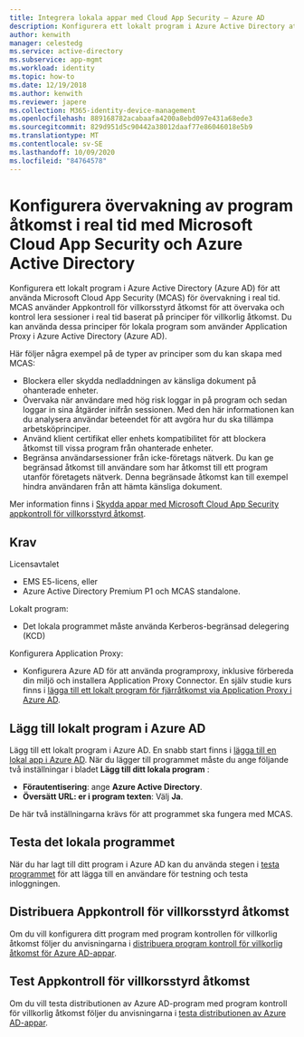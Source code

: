 ```yaml
---
title: Integrera lokala appar med Cloud App Security – Azure AD
description: Konfigurera ett lokalt program i Azure Active Directory att fungera med Microsoft Cloud App Security (MCAS). Använd MCAS-Appkontroll för villkorsstyrd åtkomst för att övervaka och kontrol lera sessioner i real tid baserat på principer för villkorlig åtkomst. Du kan använda dessa principer för lokala program som använder Application Proxy i Azure Active Directory (Azure AD).
author: kenwith
manager: celestedg
ms.service: active-directory
ms.subservice: app-mgmt
ms.workload: identity
ms.topic: how-to
ms.date: 12/19/2018
ms.author: kenwith
ms.reviewer: japere
ms.collection: M365-identity-device-management
ms.openlocfilehash: 889168782acabaafa4200a8ebd097e431a68ede3
ms.sourcegitcommit: 829d951d5c90442a38012daaf77e86046018e5b9
ms.translationtype: MT
ms.contentlocale: sv-SE
ms.lasthandoff: 10/09/2020
ms.locfileid: "84764578"
---
```

# <a name="configure-real-time-application-access-monitoring-with-microsoft-cloud-app-security-and-azure-active-directory"></a>Konfigurera övervakning av program åtkomst i real tid med Microsoft Cloud App Security och Azure Active Directory
Konfigurera ett lokalt program i Azure Active Directory (Azure AD) för att använda Microsoft Cloud App Security (MCAS) för övervakning i real tid. MCAS använder Appkontroll för villkorsstyrd åtkomst för att övervaka och kontrol lera sessioner i real tid baserat på principer för villkorlig åtkomst. Du kan använda dessa principer för lokala program som använder Application Proxy i Azure Active Directory (Azure AD).

Här följer några exempel på de typer av principer som du kan skapa med MCAS:

- Blockera eller skydda nedladdningen av känsliga dokument på ohanterade enheter.
- Övervaka när användare med hög risk loggar in på program och sedan loggar in sina åtgärder inifrån sessionen. Med den här informationen kan du analysera användar beteendet för att avgöra hur du ska tillämpa arbetsköprinciper.
- Använd klient certifikat eller enhets kompatibilitet för att blockera åtkomst till vissa program från ohanterade enheter.
- Begränsa användarsessioner från icke-företags nätverk. Du kan ge begränsad åtkomst till användare som har åtkomst till ett program utanför företagets nätverk. Denna begränsade åtkomst kan till exempel hindra användaren från att hämta känsliga dokument.

Mer information finns i [Skydda appar med Microsoft Cloud App Security appkontroll för villkorsstyrd åtkomst](/cloud-app-security/proxy-intro-aad).

## <a name="requirements"></a>Krav

Licensavtalet

- EMS E5-licens, eller 
- Azure Active Directory Premium P1 och MCAS standalone.

Lokalt program:

- Det lokala programmet måste använda Kerberos-begränsad delegering (KCD)

Konfigurera Application Proxy:

- Konfigurera Azure AD för att använda programproxy, inklusive förbereda din miljö och installera Application Proxy Connector. En själv studie kurs finns i [lägga till ett lokalt program för fjärråtkomst via Application Proxy i Azure AD](application-proxy-add-on-premises-application.md). 

## <a name="add-on-premises-application-to-azure-ad"></a>Lägg till lokalt program i Azure AD

Lägg till ett lokalt program i Azure AD. En snabb start finns i [lägga till en lokal app i Azure AD](application-proxy-add-on-premises-application.md#add-an-on-premises-app-to-azure-ad). När du lägger till programmet måste du ange följande två inställningar i bladet **Lägg till ditt lokala program** :

- **Förautentisering**: ange **Azure Active Directory**.
- **Översätt URL: er i program texten**: Välj **Ja**.

De här två inställningarna krävs för att programmet ska fungera med MCAS.

## <a name="test-the-on-premises-application"></a>Testa det lokala programmet

När du har lagt till ditt program i Azure AD kan du använda stegen i [testa programmet](application-proxy-add-on-premises-application.md#test-the-application) för att lägga till en användare för testning och testa inloggningen. 

## <a name="deploy-conditional-access-app-control"></a>Distribuera Appkontroll för villkorsstyrd åtkomst

Om du vill konfigurera ditt program med program kontrollen för villkorlig åtkomst följer du anvisningarna i [distribuera program kontroll för villkorlig åtkomst för Azure AD-appar](/cloud-app-security/proxy-deployment-aad).


## <a name="test-conditional-access-app-control"></a>Test Appkontroll för villkorsstyrd åtkomst

Om du vill testa distributionen av Azure AD-program med program kontroll för villkorlig åtkomst följer du anvisningarna i [testa distributionen av Azure AD-appar](/cloud-app-security/proxy-deployment-aad).





